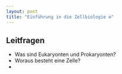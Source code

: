 ```yaml
---
layout: post
title: "Einführung in die Zellbiologie ⚙"
---
```


## Leitfragen
- Was sind Eukaryonten und Prokaryonten?
- Woraus besteht eine Zelle?
- 
